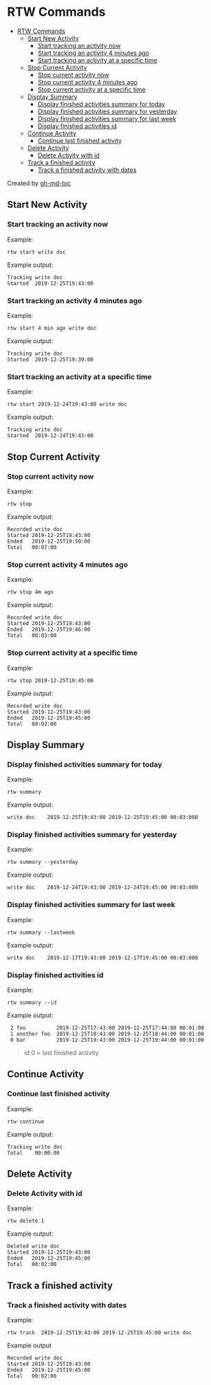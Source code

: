 # RTW Commands

<!--ts-->
   * [RTW Commands](#rtw-commands)
      * [Start New Activity](#start-new-activity)
         * [Start tracking an activity now](#start-tracking-an-activity-now)
         * [Start tracking an activity 4 minutes ago](#start-tracking-an-activity-4-minutes-ago)
         * [Start tracking an activity at a specific time](#start-tracking-an-activity-at-a-specific-time)
      * [Stop Current Activity](#stop-current-activity)
         * [Stop current activity now](#stop-current-activity-now)
         * [Stop current activity 4 minutes ago](#stop-current-activity-4-minutes-ago)
         * [Stop current activity at a specific time](#stop-current-activity-at-a-specific-time)
      * [Display Summary](#display-summary)
         * [Display finished activities summary for today](#display-finished-activities-summary-for-today)
         * [Display finished activities summary for yesterday](#display-finished-activities-summary-for-yesterday)
         * [Display finished activities summary for last week](#display-finished-activities-summary-for-last-week)
         * [Display finished activities id](#display-finished-activities-id)
      * [Continue Activity](#continue-activity)
         * [Continue last finished activity](#continue-last-finished-activity)
      * [Delete Activity](#delete-activity)
         * [Delete Activity with id](#delete-activity-with-id)
      * [Track a finished activity](#track-a-finished-activity)
         * [Track a finished activity with dates](#track-a-finished-activity-with-dates)

<!--te-->
Created by [gh-md-toc](https://github.com/ekalinin/github-markdown-toc)

## Start New Activity

### Start tracking an activity now
 
Example:
 ```
 rtw start write doc
```

Example output:
```
Tracking write doc
Started  2019-12-25T19:43:00
```

### Start tracking an activity 4 minutes ago

Example:
```
rtw start 4 min ago write doc
```

Example output:
```
Tracking write doc
Started  2019-12-25T19:39:00
```

### Start tracking an activity at a specific time

Example:
```
rtw start 2019-12-24T19:43:00 write doc
```

Example output:
```
Tracking write doc
Started  2019-12-24T19:43:00
```

## Stop Current Activity

### Stop current activity now

Example:
```
rtw stop
```

Example output:
```
Recorded write doc
Started 2019-12-25T19:43:00
Ended   2019-12-25T19:50:00
Total   00:07:00
```

### Stop current activity 4 minutes ago

Example:
```
rtw stop 4m ago
```

Example output:
```
Recorded write doc
Started 2019-12-25T19:43:00
Ended   2019-12-25T19:46:00
Total   00:03:00
```

### Stop current activity at a specific time

Example:
```
rtw stop 2019-12-25T19:45:00
```

Example output:
```
Recorded write doc
Started 2019-12-25T19:43:00
Ended   2019-12-25T19:45:00
Total   00:02:00
```

## Display Summary

### Display finished activities summary for today

Example:
```
rtw summary
```

Example output:
```
write doc    2019-12-25T19:43:00 2019-12-25T19:45:00 00:03:000
```

### Display finished activities summary for yesterday

Example:
```
rtw summary --yesterday
```

Example output:
```
write doc    2019-12-24T19:43:00 2019-12-24T19:45:00 00:03:000
```

### Display finished activities summary for last week

Example:
```
rtw summary --lastweek
```

Example output:
```
write doc    2019-12-17T19:43:00 2019-12-17T19:45:00 00:03:000
```

### Display finished activities id

Example:
```
rtw summary --id
```

Example output:
```
 2 foo          2019-12-25T17:43:00 2019-12-25T17:44:00 00:01:00
 1 another foo  2019-12-25T18:43:00 2019-12-25T18:44:00 00:01:00
 0 bar          2019-12-25T19:43:00 2019-12-25T19:44:00 00:01:00
```

> id 0 = last finished activity

## Continue Activity

### Continue last finished activity

Example:
```
rtw continue
```

Example output:
```
Tracking write doc
Total    00:00:00
```

## Delete Activity

### Delete Activity with id

Example:
```
rtw delete 1
```

Example output:
```
Deleted write doc
Started 2019-12-25T19:43:00
Ended   2019-12-25T19:45:00
Total   00:02:00
```

## Track a finished activity

### Track a finished activity with dates

Example:
```
rtw track  2019-12-25T19:43:00 2019-12-25T19:45:00 write doc
```

Example output
```
Recorded write doc
Started 2019-12-25T19:43:00
Ended   2019-12-25T19:45:00
Total   00:02:00
```
